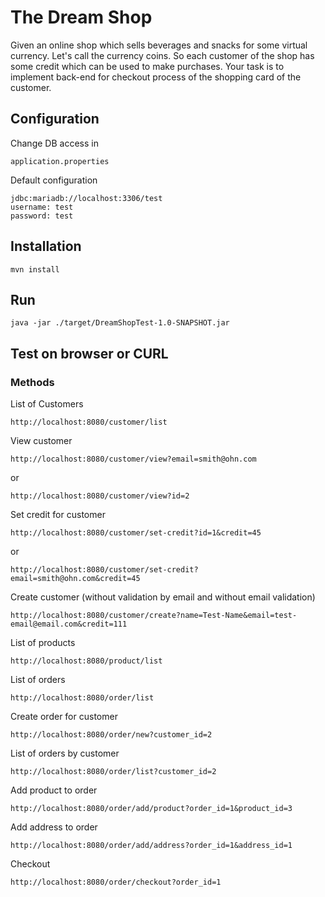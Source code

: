 # The Dream Shop 
Given an online shop which sells beverages and snacks for some virtual currency. Let's call the currency coins. So each customer of the shop has some credit which can be used to make purchases. 
Your task is to implement back-end for checkout process of the shopping card of the customer. 


## Configuration
Change DB access in 
```
application.properties
```
Default configuration
```
jdbc:mariadb://localhost:3306/test
username: test
password: test
```
## Installation
```
mvn install
```
## Run
```
java -jar ./target/DreamShopTest-1.0-SNAPSHOT.jar
```
## Test on browser or CURL

### Methods 

List of Customers
```
http://localhost:8080/customer/list
```
View customer
```
http://localhost:8080/customer/view?email=smith@ohn.com
```
or
```
http://localhost:8080/customer/view?id=2
```
Set credit for customer
```
http://localhost:8080/customer/set-credit?id=1&credit=45
```
or
```
http://localhost:8080/customer/set-credit?email=smith@ohn.com&credit=45
```
Create customer (without validation by email and without email validation)
```
http://localhost:8080/customer/create?name=Test-Name&email=test-email@email.com&credit=111
```
List of products
```
http://localhost:8080/product/list
```

List of orders
```
http://localhost:8080/order/list
```
Create order for customer
```
http://localhost:8080/order/new?customer_id=2
```
List of orders by customer
```
http://localhost:8080/order/list?customer_id=2
```
Add product to order
```
http://localhost:8080/order/add/product?order_id=1&product_id=3
```
Add address to order 
```
http://localhost:8080/order/add/address?order_id=1&address_id=1
```
Checkout
```
http://localhost:8080/order/checkout?order_id=1
```


